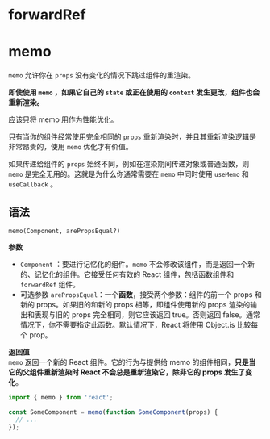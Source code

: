# forwardRef

# memo
`memo` 允许你在 `props` 没有变化的情况下跳过组件的重渲染。

**即使使用 `memo` ，如果它自己的 `state` 或正在使用的 `context` 发生更改，组件也会重新渲染。**

应该只将 memo 用作为性能优化。

只有当你的组件经常使用完全相同的 `props` 重新渲染时，并且其重新渲染逻辑是非常昂贵的，使用 `memo` 优化才有价值。

如果传递给组件的 `props` 始终不同，例如在渲染期间传递对象或普通函数，则 `memo` 是完全无用的。这就是为什么你通常需要在 `memo` 中同时使用 `useMemo` 和 `useCallback` 。

## 语法
```
memo(Component, arePropsEqual?) 
```
**参数**   
* `Component` ：要进行记忆化的组件。`memo` 不会修改该组件，而是返回一个新的、记忆化的组件。它接受任何有效的 React 组件，包括函数组件和 `forwardRef` 组件。
* 可选参数 `arePropsEqual`：一个**函数**，接受两个参数：组件的前一个 props 和新的 props。如果旧的和新的 props 相等，即组件使用新的 props 渲染的输出和表现与旧的 props 完全相同，则它应该返回 true。否则返回 false。通常情况下，你不需要指定此函数。默认情况下，React 将使用 Object.is 比较每个 prop。

**返回值**   
`memo` 返回一个新的 React 组件。它的行为与提供给 memo 的组件相同，**只是当它的父组件重新渲染时 React 不会总是重新渲染它，除非它的 props 发生了变化**。

```js
import { memo } from 'react';

const SomeComponent = memo(function SomeComponent(props) {
  // ...
});
```